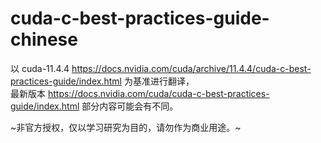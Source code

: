 # cuda-c-best-practices-guide-chinese

以 cuda-11.4.4 https://docs.nvidia.com/cuda/archive/11.4.4/cuda-c-best-practices-guide/index.html 为基准进行翻译，       
最新版本 https://docs.nvidia.com/cuda/cuda-c-best-practices-guide/index.html 部分内容可能会有不同。        

~非官方授权，仅以学习研究为目的，请勿作为商业用途。~      

